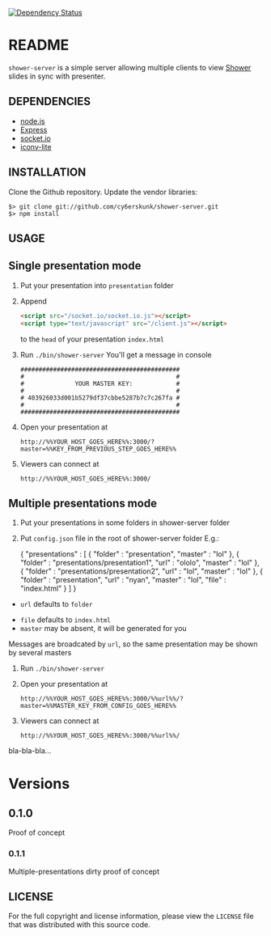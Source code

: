 [![Dependency Status](https://gemnasium.com/cy6erskunk/shower-server.png)](https://gemnasium.com/cy6erskunk/shower-server)

README
======

`shower-server` is a simple server allowing multiple clients to view [Shower][1] slides in sync with presenter.

DEPENDENCIES
------------

* [node.js][2]
* [Express][3]
* [socket.io][4]
* [iconv-lite][5]

INSTALLATION
------------

Clone the Github repository. Update the vendor libraries:

    $> git clone git://github.com/cy6erskunk/shower-server.git
    $> npm install


USAGE
-----

## Single presentation mode

1. Put your presentation into `presentation` folder
1. Append

    ```html
    <script src="/socket.io/socket.io.js"></script>
    <script type="text/javascript" src="/client.js"></script>
    ```

    to the `head` of your presentation `index.html`
1. Run `./bin/shower-server`
    You'll get a message in console

    ```
    ############################################
    #                                          #
    #              YOUR MASTER KEY:            #
    #                                          #
    # 403926033d001b5279df37cbbe5287b7c7c267fa #
    #                                          #
    ############################################
    ```
1. Open your presentation at

    `http://%%YOUR_HOST_GOES_HERE%%:3000/?master=%%KEY_FROM_PREVIOUS_STEP_GOES_HERE%%`
1. Viewers can connect at

    `http://%%YOUR_HOST_GOES_HERE%%:3000/`

## Multiple presentations mode

1. Put your presentations in some folders in shower-server folder
1. Put `config.json` file in the root of shower-server folder
    E.g.:

    {
        "presentations" : [
            {
                "folder" : "presentation",
                "master" : "lol"
            },
            {
                "folder" : "presentations/presentation1",
                "url"    : "ololo",
                "master" : "lol"
            },
            {
                "folder" : "presentations/presentation2",
                "url"    : "lol",
                "master" : "lol"
            },
            {
                "folder" : "presentation",
                "url"    : "nyan",
                "master" : "lol",
                "file"   : "index.html"
            }
        ]
    }

+ `url` defaults to `folder`
- `file` defaults to `index.html`
- `master` may be absent, it will be generated for you

Messages are broadcated by `url`, so the same presentation may be shown by several masters

1. Run `./bin/shower-server`

1. Open your presentation at

    `http://%%YOUR_HOST_GOES_HERE%%:3000/%%url%%/?master=%%MASTER_KEY_FROM_CONFIG_GOES_HERE%%`
1. Viewers can connect at

    `http://%%YOUR_HOST_GOES_HERE%%:3000/%%url%%/`

bla-bla-bla...

# Versions
## 0.1.0
Proof of concept

### 0.1.1
Multiple-presentations dirty proof of concept

LICENSE
-------

For the full copyright and license information, please view the `LICENSE` file
that was distributed with this source code.


[1]: https://github.com/shower/shower
[2]: http://nodejs.org/
[3]: http://expressjs.com/
[4]: https://github.com/learnboost/socket.io
[5]: https://github.com/ashtuchkin/iconv-lite

